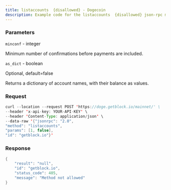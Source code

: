 ```yaml
---
title: listaccounts  {disallowed} - Dogecoin
description: Example code for the listaccounts  {disallowed} json-rpc method. Сomplete guide on how to use listaccounts  {disallowed} json-rpc in GetBlock.io Web3 documentation.
---
```


### Parameters


`minconf` - integer

Minimum number of confirmations before payments are included.

`as_dict` - boolean

Optional, default=false

Returns a dictionary of account names, with their balance as values.

### Request

``` java
curl --location --request POST 'https://doge.getblock.io/mainnet/' \
--header 'x-api-key: YOUR-API-KEY' \
--header 'Content-Type: application/json' \
--data-raw '{"jsonrpc": "2.0",
"method": "listaccounts",
"params": [1, false],
"id": "getblock.io"}'
```

###  Response

``` java
{
    "result": "null",
    "id": "getblock.io",
    "status_code": 405,
    "message": "Method not allowed"
}
```

